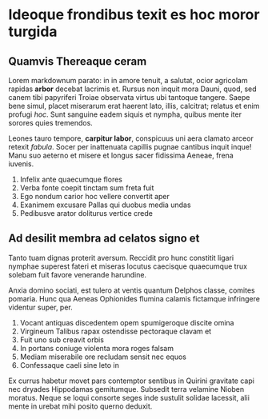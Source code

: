 # Ideoque frondibus texit es hoc moror turgida

## Quamvis Thereaque ceram

Lorem markdownum parato: in in amore tenuit, a salutat, ocior agricolam rapidas
**arbor** decebat lacrimis et. Rursus non inquit mora Dauni, quod, sed canem
tibi papyriferi Troiae observata virtus ubi tantoque tangere. Saepe bene simul,
placet miserarum erat haerent lato, illis, calcitrat; relatus et enim profugi
*hoc*. Sunt sanguine eadem siquis et nympha, quibus mente iter sorores quies
tremendos.

Leones tauro tempore, **carpitur labor**, conspicuus uni aera clamato arceor
retexit *fabula*. Socer per inattenuata capillis pugnae cantibus inquit inque!
Manu suo aeterno et misere et longus sacer fidissima Aeneae, frena iuvenis.

1. Infelix ante quaecumque flores
2. Verba fonte coepit tinctam sum freta fuit
3. Ego nondum carior hoc vellere convertit aper
4. Exanimem excusare Pallas qui duobus media undas
5. Pedibusve arator doliturus vertice crede

## Ad desilit membra ad celatos signo et

Tanto tuam dignas proterit aversum. Reccidit pro hunc constitit ligari nymphae
superest fateri et miseras locutus caecisque quaecumque trux solebam fuit favore
venerande harundine.

Anxia domino sociati, est tulero at ventis quantum Delphos classe, comites
pomaria. Hunc qua Aeneas Ophionides flumina calamis fictamque infringere
videntur super, per.

1. Vocant antiquas discedentem opem spumigeroque discite omina
2. Virgineum Talibus rapax ostendisse pectoraque clavam et
3. Fuit uno sub creavit orbis
4. In portans coniuge violenta mora roges falsam
5. Mediam miserabile ore recludam sensit nec equos
6. Confessaque caeli sine leto in

Ex currus habetur movet pars contemptor sentibus in Quirini gravitate capi nec
dryades Hippodamas gemitumque. Subsedit terra velamine Nioben moratus. Neque se
loqui consorte seges inde sustulit solidae lacessit, alii mente in urebat mihi
posito querno deduxit.

